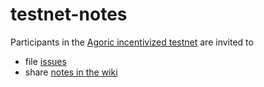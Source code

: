 # testnet-notes

Participants in the [Agoric incentivized testnet](https://validate.agoric.com/) are invited to

 - file [issues](https://github.com/Agoric/testnet-notes/issues)
 - share [notes in the wiki](https://github.com/Agoric/testnet-notes/wiki)
 
